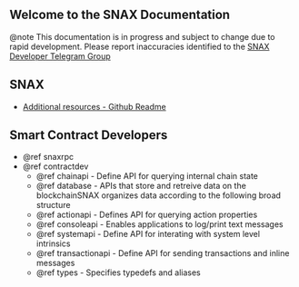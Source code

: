 Welcome to the SNAX Documentation
-----------------------------------

@note This documentation is in progress and subject to change due to rapid development. Please report inaccuracies identified to the [SNAX Developer Telegram Group](https://t.me/joinchat/EaEnSUPktgfoI-XPfMYtcQ)

## SNAX
 - [Additional resources - Github Readme](https://github.com/SnaxFoundation/snax#readme)

## Smart Contract Developers
- @ref snaxrpc
- @ref contractdev
	- @ref chainapi - Define API for querying internal chain state
	- @ref database - APIs that store and retreive data on the blockchainSNAX organizes data according to the following broad structure
	- @ref actionapi - Defines API for querying action properties
	- @ref consoleapi - Enables applications to log/print text messages
	- @ref systemapi - 	Define API for interating with system level intrinsics
	- @ref transactionapi - Define API for sending transactions and inline messages
	- @ref types - Specifies typedefs and aliases
	
	
